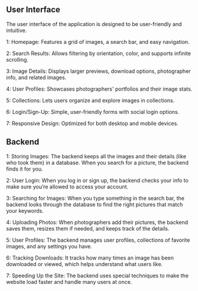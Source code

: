 <h2>User Interface</h2>
<p>
The user interface of the application is designed to be user-friendly and intuitive.

1: Homepage: Features a grid of images, a search bar, and easy navigation.

2: Search Results: Allows filtering by orientation, color, and supports infinite scrolling.

3: Image Details: Displays larger previews, download options, photographer info, and related images.

4: User Profiles: Showcases photographers' portfolios and their image stats.

5: Collections: Lets users organize and explore images in collections.

6: Login/Sign-Up: Simple, user-friendly forms with social login options.

7: Responsive Design: Optimized for both desktop and mobile devices.

</p>
<h2>Backend</h2>
<p>
1: Storing Images: The backend keeps all the images and their details (like who took them) in a database. When you search for a picture, the backend finds it for you.

2: User Login: When you log in or sign up, the backend checks your info to make sure you’re allowed to access your account.

3: Searching for Images: When you type something in the search bar, the backend looks through the database to find the right pictures that match your keywords.

4: Uploading Photos: When photographers add their pictures, the backend saves them, resizes them if needed, and keeps track of the details.

5: User Profiles: The backend manages user profiles, collections of favorite images, and any settings you have.

6: Tracking Downloads: It tracks how many times an image has been downloaded or viewed, which helps understand what users like.

7: Speeding Up the Site: The backend uses special techniques to make the website load faster and handle many users at once.
</p>
